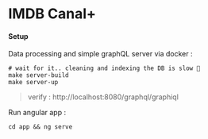 # IMDB Canal+
#### Setup 
Data processing and simple graphQL server via docker :
```shell
# wait for it.. cleaning and indexing the DB is slow 👀
make server-build
make server-up
```
> verify : http://localhost:8080/graphql/graphiql

Run angular app :
```shell
cd app && ng serve
```
